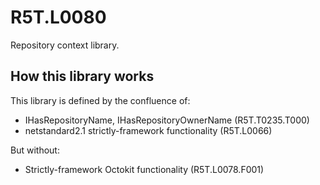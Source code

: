 # R5T.L0080
Repository context library.


## How this library works

This library is defined by the confluence of:

* IHasRepositoryName, IHasRepositoryOwnerName (R5T.T0235.T000)
* netstandard2.1 strictly-framework functionality (R5T.L0066)

But without:

* Strictly-framework Octokit functionality (R5T.L0078.F001)